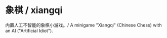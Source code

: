 # 象棋 / xiangqi
内置人工不智能的象棋小游戏。/ A minigame "Xiangqi" (Chinese Chess) with an AI ("Artificial Idiot").
